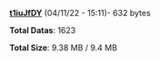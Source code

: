 [**t1iuJfDY**](/data/t1iuJfDY.txt) (04/11/22 - 15:11)- 632 bytes

**Total Datas**: 1623

**Total Size**: 9.38 MB / 9.4 MB